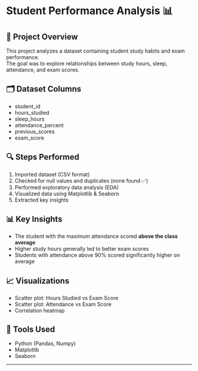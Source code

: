 # Student Performance Analysis 📊

## 📌 Project Overview
This project analyzes a dataset containing student study habits and exam performance.  
The goal was to explore relationships between study hours, sleep, attendance, and exam scores.

## 🗂️ Dataset Columns
- student_id  
- hours_studied  
- sleep_hours  
- attendance_percent  
- previous_scores  
- exam_score  

## 🔍 Steps Performed
1. Imported dataset (CSV format)  
2. Checked for null values and duplicates (none found ✅)  
3. Performed exploratory data analysis (EDA)  
4. Visualized data using Matplotlib & Seaborn  
5. Extracted key insights  

## 📊 Key Insights
- The student with the maximum attendance scored **above the class average**  
- Higher study hours generally led to better exam scores  
- Students with attendance above 90% scored significantly higher on average  

## 📈 Visualizations
- Scatter plot: Hours Studied vs Exam Score  
- Scatter plot: Attendance vs Exam Score  
- Correlation heatmap  

## 🚀 Tools Used
- Python (Pandas, Numpy)  
- Matplotlib  
- Seaborn  

---
